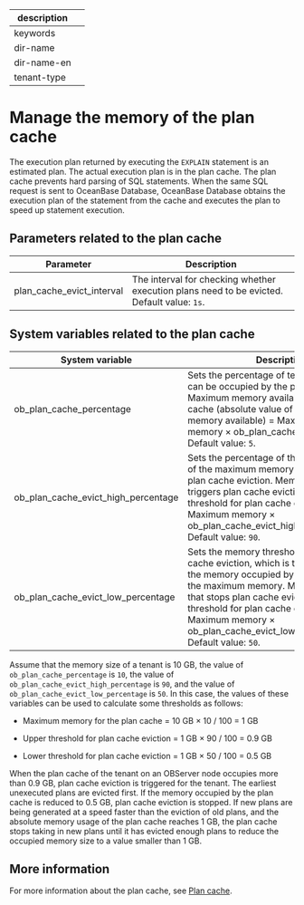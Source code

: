 |description||
|---|---|
|keywords||
|dir-name||
|dir-name-en||
|tenant-type||

# Manage the memory of the plan cache

The execution plan returned by executing the `EXPLAIN` statement is an estimated plan. The actual execution plan is in the plan cache. The plan cache prevents hard parsing of SQL statements. When the same SQL request is sent to OceanBase Database, OceanBase Database obtains the execution plan of the statement from the cache and executes the plan to speed up statement execution.

## Parameters related to the plan cache

| Parameter | Description |
|---------------------------|-------------------------------------|
| plan_cache_evict_interval | The interval for checking whether execution plans need to be evicted. Default value: `1s`.  |

## System variables related to the plan cache

| System variable | Description |
|-------------------------------------|---------------------------------------------------------------------------------------------------------------------------|
| ob_plan_cache_percentage | Sets the percentage of tenant memory that can be occupied by the plan cache. Maximum memory available for the plan cache (absolute value of the maximum memory available) = Maximum tenant memory × ob_plan_cache_percentage/100. Default value: `5`.  |
| ob_plan_cache_evict_high_percentage | Sets the percentage of the absolute value of the maximum memory usage to trigger plan cache eviction. Memory threshold that triggers plan cache eviction (upper threshold for plan cache eviction) = Maximum memory × ob_plan_cache_evict_high_percentage/100. Default value: `90`.  |
| ob_plan_cache_evict_low_percentage | Sets the memory threshold that stops plan cache eviction, which is the percentage of the memory occupied by the plan cache to the maximum memory. Memory threshold that stops plan cache eviction (lower threshold for plan cache eviction) = Maximum memory × ob_plan_cache_evict_low_percentage/100. Default value: `50`.  |

Assume that the memory size of a tenant is 10 GB, the value of `ob_plan_cache_percentage` is `10`, the value of `ob_plan_cache_evict_high_percentage` is `90`, and the value of `ob_plan_cache_evict_low_percentage` is `50`. In this case, the values of these variables can be used to calculate some thresholds as follows:

* Maximum memory for the plan cache = 10 GB × 10 / 100 = 1 GB

* Upper threshold for plan cache eviction = 1 GB × 90 / 100 = 0.9 GB

* Lower threshold for plan cache eviction = 1 GB × 50 / 100 = 0.5 GB

When the plan cache of the tenant on an OBServer node occupies more than 0.9 GB, plan cache eviction is triggered for the tenant. The earliest unexecuted plans are evicted first. If the memory occupied by the plan cache is reduced to 0.5 GB, plan cache eviction is stopped. If new plans are being generated at a speed faster than the eviction of old plans, and the absolute memory usage of the plan cache reaches 1 GB, the plan cache stops taking in new plans until it has evicted enough plans to reduce the occupied memory size to a value smaller than 1 GB.

## More information

For more information about the plan cache, see [Plan cache](../../1000.performance-tuning-guide/500.sql-optimization/200.sql-execution-plan/300.execution-plan-cache.md).
